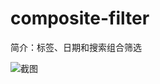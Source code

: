 # composite-filter

简介：标签、日期和搜索组合筛选

![截图](https://unpkg.com/@icedesign/composite-filter-block/screenshot.png)
